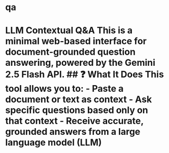 # qa
# LLM Contextual Q&amp;A  This is a minimal web-based interface for document-grounded question answering, powered by the Gemini 2.5 Flash API.  ## ❓ What It Does  This tool allows you to:  - Paste a document or text as context - Ask specific questions based **only** on that context - Receive accurate, grounded answers from a large language model (LLM)
